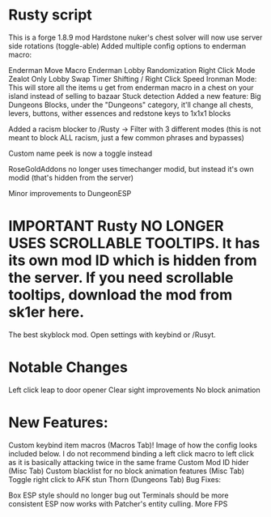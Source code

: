 # Rusty script

This is a forge 1.8.9 mod Hardstone nuker's chest solver will now use server side rotations (toggle-able) Added multiple config options to enderman macro:

Enderman Move Macro Enderman Lobby Randomization Right Click Mode Zealot Only Lobby Swap Timer Shifting / Right Click Speed Ironman Mode: This will store all the items u get from enderman macro in a chest on your island instead of selling to bazaar Stuck detection Added a new feature: Big Dungeons Blocks, under the "Dungeons" category, it'll change all chests, levers, buttons, wither essences and redstone keys to 1x1x1 blocks

Added a racism blocker to /Rusty -> Filter with 3 different modes (this is not meant to block ALL racism, just a few common phrases and bypasses)

Custom name peek is now a toggle instead

RoseGoldAddons no longer uses timechanger modid, but instead it's own modid (that's hidden from the server)

Minor improvements to DungeonESP

# IMPORTANT Rusty NO LONGER USES SCROLLABLE TOOLTIPS. It has its own mod ID which is hidden from the server. If you need scrollable tooltips, download the mod from sk1er here.

The best skyblock mod. Open settings with keybind or /Rusyt.

# Notable Changes

Left click leap to door opener Clear sight improvements No block animation

# New Features:

Custom keybind item macros (Macros Tab)! Image of how the config looks included below. I do not recommend binding a left click macro to left click as it is basically attacking twice in the same frame Custom Mod ID hider (Misc Tab) Custom blacklist for no block animation features (Misc Tab) Toggle right click to AFK stun Thorn (Dungeons Tab) Bug Fixes:

Box ESP style should no longer bug out Terminals should be more consistent ESP now works with Patcher's entity culling. More FPS
